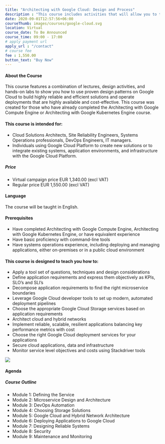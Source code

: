 ```yaml
---
title: "Architecting with Google Cloud: Design and Process"
description : "This course includes activities that will allow you to test new skills and apply knowledge through hands-on lab activities. Architecting with Google Cloud: Design and Process will be delivered through a mix of instructor-led training, demos and hands-on labs."
date: 2020-09-01T12:57:56+06:00
courseThumb: images/courses/google-cloud.svg
location: Virtual
course_date: To Be Announced
course_time: 09:00 - 17:00
# apply payment url
apply_url : "/contact"
# course fee
fee : 1,550.00
button_text: "Buy Now"
---
```


#### About the Course

This course features a combination of lectures, design activities, and hands-on labs to show you how to use proven design patterns on Google Cloud to build highly reliable and efficient solutions and operate deployments that are highly available and cost-effective. This course was created for those who have already completed the Architecting with Google Compute Engine or Architecting with Google Kubernetes Engine course.

#### This course is intended for:

* Cloud Solutions Architects, Site Reliability Engineers, Systems Operations professionals, DevOps Engineers, IT managers.
* Individuals using Google Cloud Platform to create new solutions or to integrate existing systems, application environments, and infrastructure with the Google Cloud Platform.

##### Price

* Virtual campaign price EUR 1,340.00 (excl VAT)
* Regular price EUR 1,550.00 (excl VAT)

#### Language

The course will be taught in English.

#### Prerequisites

* Have completed Architecting with Google Compute Engine, Architecting with Google Kubernetes Engine, or have equivalent experience
* Have basic proficiency with command-line tools
* Have systems operations experience, including deploying and managing applications, either on-premises or in a public cloud environment


#### This course is designed to teach you how to:

* Apply a tool set of questions, techniques and design considerations
* Define application requirements and express them objectively as KPIs, SLO’s and SLI’s
* Decompose application requirements to find the right microservice boundaries
* Leverage Google Cloud developer tools to set up modern, automated deployment pipelines
* Choose the appropriate Google Cloud Storage services based on application requirements
* Architect cloud and hybrid networks
* Implement reliable, scalable, resilient applications balancing key performance metrics with cost
* Choose the right Google Cloud deployment services for your applications
* Secure cloud applications, data and infrastructure
* Monitor service level objectives and costs using Stackdriver tools

![](https://nordcloud.com/wp-content/uploads/2020/03/nordcloud_web_square-24-1.jpg#right)

#### Agenda

##### Course Outline

* Module 1: Defining the Service
* Module 2: Microservice Design and Architecture
* Module 3: DevOps Automation
* Module 4: Choosing Storage Solutions
* Module 5: Google Cloud and Hybrid Network Architecture
* Module 6: Deploying Applications to Google Cloud
* Module 7: Designing Reliable Systems
* Module 8: Security
* Module 9: Maintenance and Monitoring